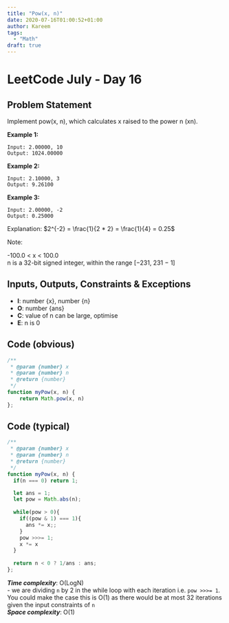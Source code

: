 ```yaml
---
title: "Pow(x, n)"
date: 2020-07-16T01:00:52+01:00
author: Kareem
tags:
  - "Math"
draft: true
---
```


<!-- LeetCode month and day here -->
# LeetCode July - Day 16

## Problem Statement

Implement pow(x, n), which calculates x raised to the power n (xn).

**Example 1:**
```
Input: 2.00000, 10
Output: 1024.00000
```
**Example 2:**
```
Input: 2.10000, 3
Output: 9.26100
```
**Example 3:**
```
Input: 2.00000, -2
Output: 0.25000
```
Explanation: $2^{-2} = \frac{1}{2 * 2} = \frac{1}{4} = 0.25$

Note:

-100.0 < x < 100.0\
n is a 32-bit signed integer, within the range [−231, 231 − 1]


## Inputs, Outputs, Constraints & Exceptions
- **I**: number {x}, number {n}
- **O**: number {ans}
- **C**: value of n can be large, optimise
- **E**: n is 0


## Code (obvious)

```js
/**
 * @param {number} x
 * @param {number} n
 * @return {number}
 */
function myPow(x, n) {
    return Math.pow(x, n)
};
```

## Code (typical)

```js
/**
 * @param {number} x
 * @param {number} n
 * @return {number}
 */
function myPow(x, n) {
  if(n === 0) return 1;

  let ans = 1;
  let pow = Math.abs(n);
  
  while(pow > 0){
    if((pow & 1) === 1){
      ans *= x;;
    }
    pow >>>= 1;
    x *= x
  }
  
  return n < 0 ? 1/ans : ans;
};
```

**_Time complexity_**:  O(LogN)\
\- we are dividing `n` by 2 in the while loop with each iteration i.e. `pow >>>= 1`. You could make the case this is O(1) as there would be at most 32 iterations given the input constraints of `n`\
**_Space complexity_**: O(1)